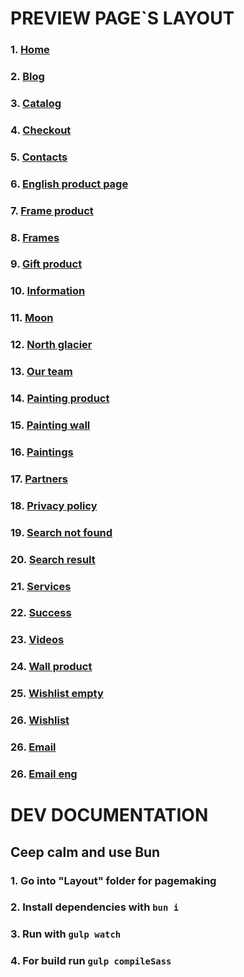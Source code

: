# PREVIEW PAGE`S LAYOUT
### 1. [Home](https://handmade-hub.github.io/matiss/Layout/dist/index.html)
### 2. [Blog](https://handmade-hub.github.io/matiss/Layout/dist/blog.html)
### 3. [Catalog](https://handmade-hub.github.io/matiss/Layout/dist/catalog.html)
### 4. [Checkout](https://handmade-hub.github.io/matiss/Layout/dist/checkout.html)
### 5. [Contacts](https://handmade-hub.github.io/matiss/Layout/dist/contacts.html)
### 6. [English product page](https://handmade-hub.github.io/matiss/Layout/dist/eng-pp.html)
### 7. [Frame product](https://handmade-hub.github.io/matiss/Layout/dist/frame-product.html)
### 8. [Frames](https://handmade-hub.github.io/matiss/Layout/dist/frames.html)
### 9. [Gift product](https://handmade-hub.github.io/matiss/Layout/dist/frames.html)
### 10. [Information](https://handmade-hub.github.io/matiss/Layout/dist/information.html)
### 11. [Moon](https://handmade-hub.github.io/matiss/Layout/dist/moon.html)
### 12. [North glacier](https://handmade-hub.github.io/matiss/Layout/dist/north-glacier.html)
### 13. [Our team](https://handmade-hub.github.io/matiss/Layout/dist/our-team.html)
### 14. [Painting product](https://handmade-hub.github.io/matiss/Layout/dist/painting-product.html)
### 15. [Painting wall](https://handmade-hub.github.io/matiss/Layout/dist/painting-wall.html)
### 16. [Paintings](https://handmade-hub.github.io/matiss/Layout/dist/paintingsl.html)
### 17. [Partners](https://handmade-hub.github.io/matiss/Layout/dist/partners.html)
### 18. [Privacy policy](https://handmade-hub.github.io/matiss/Layout/dist/privacy-policy.html)
### 19. [Search not found](https://handmade-hub.github.io/matiss/Layout/dist/search-not-found.html)
### 20. [Search result](https://handmade-hub.github.io/matiss/Layout/dist/search-result.html)
### 21. [Services](https://handmade-hub.github.io/matiss/Layout/dist/services.html)
### 22. [Success](https://handmade-hub.github.io/matiss/Layout/dist/success.html)
### 23. [Videos](https://handmade-hub.github.io/matiss/Layout/dist/videos.html)
### 24. [Wall product](https://handmade-hub.github.io/matiss/Layout/dist/wall-product.html)
### 25. [Wishlist empty](https://handmade-hub.github.io/matiss/Layout/dist/wishlist-empty.html)
### 26. [Wishlist](https://handmade-hub.github.io/matiss/Layout/dist/wishlist.html)
### 26. [Email](https://handmade-hub.github.io/matiss/Layout/dist/email.html)
### 26. [Email eng](https://handmade-hub.github.io/matiss/Layout/dist/email-eng.html)

# DEV DOCUMENTATION

## Ceep calm and use Bun

### 1. Go into "Layout" folder for pagemaking

### 2. Install dependencies with `bun i`

### 3. Run with `gulp watch`

### 4. For build run `gulp compileSass`
